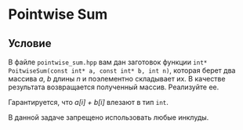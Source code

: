 # Pointwise Sum

## Условие

В файле `pointwise_sum.hpp` вам дан заготовок функции `int* PoitwiseSum(const int* a, const int* b, int n)`, которая берет два массива _a_, _b_ длины _n_ и поэлементно складывает их. В качестве результата возвращается полученный массив. Реализуйте ее.

Гарантируется, что _a[i] + b[i]_ влезают в тип `int`.

В данной задаче запрещено использовать любые инклуды.